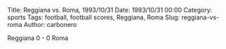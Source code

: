 Title: Reggiana vs. Roma, 1993/10/31
Date: 1993/10/31 00:00
Category: sports
Tags: football, football scores, Reggiana, Roma
Slug: reggiana-vs-roma
Author: carbonero


Reggiana 0 - 0 Roma
